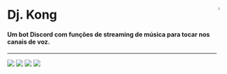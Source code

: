 # Dj. Kong <a href="https://github.com/marcio1002/bot-Ondisco"><img src="https://simpleicons.org/icons/github.svg" width="4%"  align="right"/></a>

#### Um bot Discord com funções de streaming de música para tocar nos canais de voz. 
***
![](https://img.shields.io/badge/Dj--Kong-v2.0-blue) ![](https://img.shields.io/static/v1?style=flat&label=Discord&message=^12.3&color=7289DA&logo=discord&logoColor=7289DA&link=https://discord.js.org/#) ![](https://img.shields.io/static/v1?style=flat&logo=javascript&label=%20&message=JavaScript&color=2B2B2B) ![](https://img.shields.io/badge/licence-aladdin%208-7294FE)


